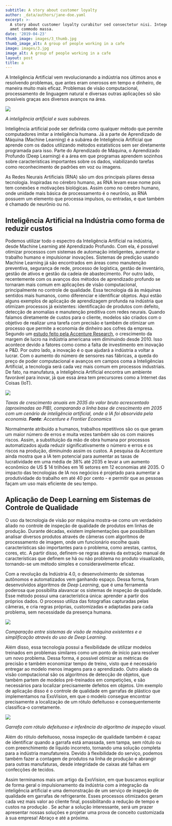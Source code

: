 ```yaml
---
subtitle: A story about customer loyalty
author: _data/authors/jane-doe.yaml
excerpt: >-
  A story about customer loyalty curabitur sed consectetur nisi. Integer sit
  amet commodo massa.
date: '2019-04-23'
thumb_image: images/3_thumb.jpg
thumb_image_alt: A group of people working in a cafe
image: images/3.jpg
image_alt: A group of people working in a cafe
layout: post
title: a
---
```

A Inteligência Artificial vem revolucionando a indústria nos últimos anos e resolvendo problemas, que antes eram onerosos em tempo e dinheiro, de maneira muito mais eficaz. Problemas de visão computacional, processamento de linguagem natural e diversas outras aplicações só são possíveis graças aos diversos avanços na área.

![](https://s3.us-west-2.amazonaws.com/secure.notion-static.com/c2ea8553-8b93-4859-b36b-0d8a151425d1/Untitled.png?X-Amz-Algorithm=AWS4-HMAC-SHA256\&X-Amz-Credential=AKIAT73L2G45O3KS52Y5%2F20210210%2Fus-west-2%2Fs3%2Faws4\_request\&X-Amz-Date=20210210T152505Z\&X-Amz-Expires=86400\&X-Amz-Signature=77857194e21e93538d9715d6913c410de7ceb674b8eda47fc0b96c8d69b009f4\&X-Amz-SignedHeaders=host\&response-content-disposition=filename%20%3D%22Untitled.png%22)

*A inteligência artificial e suas subáreas.*

Inteligência artificial pode ser definida como qualquer método que permite computadores imitar a inteligência humana. Já a parte de Aprendizado de Máquina (Machine Learning) é a subárea de Inteligência Artificial que aprende com os dados utilizando métodos estatísticos sem ser diretamente programada para isso. Parte do Aprendizado de Máquina, o Aprendizado Profundo (Deep Learning) é a área em que programas aprendem sozinhos sobre características importantes sobre os dados, viabilizando tarefas como reconhecimento de padrões em voz ou imagens.

As Redes Neurais Artificiais (RNA) são um dos principais pilares dessa tecnologia. Inspiradas no cérebro humano, as RNA levam esse nome pois tem conexões e motivações biológicas. Assim como no cérebro humano, onde unidade mais básica de processamento é o neurônio, as RNA possuem um elemento que processa impulsos, ou entradas, e que também é chamado de neurônio ou nó.

## **Inteligência Artificial na Indústria como forma de reduzir custos**

Podemos utilizar todo o espectro da Inteligência Artificial na indústria, desde Machine Learning até Aprendizado Profundo. Com ela, é possível otimizar processos com sistemas de automação inteligentes, aumentar o trabalho humano e impulsionar inovações. Sistemas de predição usando Machine Learning já são encontrados em áreas como manutenção preventiva, segurança de rede, processo de logística, gestão de inventário, gestão de ativos e gestão da cadeia de abastecimento. Por outro lado, recentemente com os avanços dos métodos de aprendizado profundo se tornaram mais comum em aplicações de visão computacional, principalmente no controle de qualidade. Essa tecnologia dá às máquinas sentidos mais humanos, como diferenciar e identificar objetos. Aqui estão alguns exemplos de aplicação de aprendizagem profunda na indústria que otimizam processos já existentes: identificação de produtos com defeito, detecção de anomalias e manutenção preditiva com redes neurais. Quando falamos diretamente de custos para o cliente, modelos são criados com o objetivo de realizar uma tarefa com precisão e também de otimizar um processo que permite a economia de dinheiro aos cofres da empresa. Segundo um [estudo feito pela Accenture Research](https://www.accenture.com/pt-pt/insight-ai-industry-growth), o crescimento da margem de lucro na indústria americana vem diminuindo desde 2010. Isso acontece devido a fatores como como a falta de investimento em inovação e P\&D. Por outro lado, a inovação é o que ajudará a indústria a voltar a lucrar. Com o aumento do número de sensores nas fábricas, a queda do preço de poder computacional e avanços em campos coma a Inteligências Artificial, a tecnologia será cada vez mais comum em processos industriais. De fato, na manufatura, a Inteligência Artificial encontra um ambiente favorável para inovar, já que essa área tem precursores como a Internet das Coisas (IoT).

![](https://s3.us-west-2.amazonaws.com/secure.notion-static.com/4076ed52-369c-4548-be42-bc272932eede/Untitled.png?X-Amz-Algorithm=AWS4-HMAC-SHA256\&X-Amz-Credential=AKIAT73L2G45O3KS52Y5%2F20210210%2Fus-west-2%2Fs3%2Faws4\_request\&X-Amz-Date=20210210T152543Z\&X-Amz-Expires=86400\&X-Amz-Signature=f8658eb0a73b66e4e3f7d0e26738475d63ab0bbfff637ab4bfe009d3bfeb82aa\&X-Amz-SignedHeaders=host\&response-content-disposition=filename%20%3D%22Untitled.png%22)

*Taxas de crescimento anuais em 2035 do valor bruto acrescentado (aproximadas ao PIB), comparando a linha base de crescimento em 2035 com um cenário de inteligência artificial, onde a IA foi absorvida pela economia. **Fonte**: Accenture e Frontier Economics*

Normalmente atribuído a humanos, trabalhos repetitivos são os que geram um maior número de erros e muita vezes também são os com maiores riscos. Assim, a substituição da mão de obra humana por processos automatizados ajuda reduzir significativamente o número e erros e os riscos na produção, diminuindo assim os custos. A pesquisa da Accenture ainda mostra que a IA tem potencial para aumentar as taxas de lucratividade em uma média de 38% até 2035 e levar a um aumento econômico de US $ 14 trilhões em 16 setores em 12 economias até 2035. O impacto das tecnologias de IA nos negócios é projetado para aumentar a produtividade do trabalho em até 40 por cento - e permitir que as pessoas façam um uso mais eficiente de seu tempo.

## **Aplicação de Deep Learning em Sistemas de Controle de Qualidade**

O uso da tecnologia de visão por máquina mostra-se como um verdadeiro aliado no controle de inspeção de qualidade de produtos em linhas de produção. Durante décadas, existem implementações que possibilitam analisar diversos produtos através de câmeras com algoritmos de processamento de imagem, onde um funcionário escolhe quais características são importantes para o problema, como arestas, cantos, cores, etc. A partir disso, definem-se regras através da extração manual de características que definem se há ou não problema no produto visualizado, tornando-se um método simples e consideravelmente eficaz.

Com a revolução da Indústria 4.0, o desenvolvimento de sistemas autônomos e automatizados vem ganhando espaço. Dessa forma, foram desenvolvidos algoritmos de *Deep Learning*, que é uma ferramenta poderosa que possibilita alavancar os sistemas de inspeção de qualidade. Esse método possui uma característica única: aprender a partir dos próprios dados. O processo utiliza das fotografias capturadas pelas câmeras, e cria regras próprias, customizadas e adaptadas para cada problema, sem necessidade da presença humana.

![](https://s3.us-west-2.amazonaws.com/secure.notion-static.com/abeaa8ea-aec5-4a20-9198-61e3ddff418f/Untitled.png?X-Amz-Algorithm=AWS4-HMAC-SHA256\&X-Amz-Credential=AKIAT73L2G45O3KS52Y5%2F20210210%2Fus-west-2%2Fs3%2Faws4\_request\&X-Amz-Date=20210210T152609Z\&X-Amz-Expires=86400\&X-Amz-Signature=ab206af81718b17a977560cda4bdbe763a4822a637263753f23e28c40c979226\&X-Amz-SignedHeaders=host\&response-content-disposition=filename%20%3D%22Untitled.png%22)

*Comparação entre sistemas de visão de máquina existentes e a simplificação através do uso de Deep Learning.*

Além disso, essa tecnologia possui a flexibilidade de utilizar modelos treinados em problemas similares como um ponto de início para resolver um novo problema. Dessa forma, é possível otimizar as métricas de precisão e também economizar tempo de treino, visto que é necessário entregar ao modelo menos imagens para o aprendizado. Outro aliado da visão computacional são os algoritmos de detecção de objetos, que também partem de modelos pré-treinados em competições, e são necessários para localizar precisamente defeitos em objetos. Um exemplo de aplicação disso é o controle de qualidade em garrafas de plástico que implementamos na ExoVision, em que o modelo consegue encontrar precisamente a localização de um rótulo defeituoso e consequentemente classifica-o corretamente.

![](https://s3.us-west-2.amazonaws.com/secure.notion-static.com/56c98db1-09a1-45b8-9e49-e5118a8d7346/Untitled.png?X-Amz-Algorithm=AWS4-HMAC-SHA256\&X-Amz-Credential=AKIAT73L2G45O3KS52Y5%2F20210210%2Fus-west-2%2Fs3%2Faws4\_request\&X-Amz-Date=20210210T152613Z\&X-Amz-Expires=86400\&X-Amz-Signature=60a3b5554c0e7bcef8c4a4e7355539a194435d9955cfae364010d19484623580\&X-Amz-SignedHeaders=host\&response-content-disposition=filename%20%3D%22Untitled.png%22)

*Garrafa com rótulo defeituoso e inferência do algoritmo de inspeção visual.*

Além do rótulo defeituoso, nossa inspeção de qualidade também é capaz de identificar quando a garrafa está amassada, sem tampa, sem rótulo ou com preenchimento de líquido incorreto, tornando uma solução completa para a indústria manufatureira. Devido à flexibilidade do serviço, podemos também fazer a contagem  de produtos na linha de produção e abrangir para outras manufaturas, desde integridade de caixas até falhas em confecções de tecidos.

Assim terminamos mais um artigo da ExoVision, em que buscamos explicar de forma geral o impulsionamento da indústria com a integração da inteligência artificial e uma demonstração de um serviço de inspeção de qualidade em garrafas de refrigerante. Esses processos otimizados geram cada vez mais valor ao cliente final, possibilitando a redução de tempo e custos na produção . Se achar a solução interessante, será um prazer apresentar nossas soluções e projetar uma prova de conceito customizada à sua empresa! Abraço e até a próxima.
